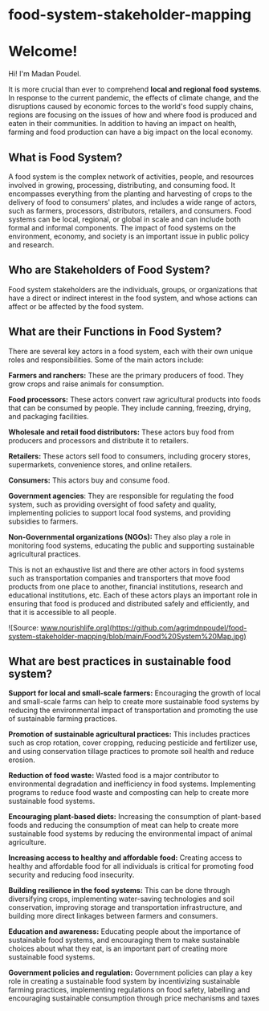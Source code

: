 # food-system-stakeholder-mapping

# Welcome!

Hi! I'm Madan Poudel. 

It is more crucial than ever to comprehend **local and regional food systems**. In response to the current pandemic, the effects of climate change, and the disruptions caused by economic forces to the world's food supply chains, regions are focusing on the issues of how and where food is produced and eaten in their communities. In addition to having an impact on health, farming and food production can have a big impact on the local economy.

## What is Food System?

A food system is the complex network of activities, people, and resources involved in growing, processing, distributing, and consuming food. It encompasses everything from the planting and harvesting of crops to the delivery of food to consumers' plates, and includes a wide range of actors, such as farmers, processors, distributors, retailers, and consumers. Food systems can be local, regional, or global in scale and can include both formal and informal components. The impact of food systems on the environment, economy, and society is an important issue in public policy and research.

## Who are Stakeholders of Food System?

Food system stakeholders are the individuals, groups, or organizations that have a direct or indirect interest in the food system, and whose actions can affect or be affected by the food system. 

## What are their Functions in Food System?

There are several key actors in a food system, each with their own unique roles and responsibilities. Some of the main actors include:

**Farmers and ranchers:** These are the primary producers of food. They grow crops and raise animals for consumption.

**Food processors:** These actors convert raw agricultural products into foods that can be consumed by people. They include canning, freezing, drying, and packaging facilities.

**Wholesale and retail food distributors:** These actors buy food from producers and processors and distribute it to retailers.

**Retailers:** These actors sell food to consumers, including grocery stores, supermarkets, convenience stores, and online retailers.

**Consumers:** This actors buy and consume food.

**Government agencies**: They are responsible for regulating the food system, such as providing oversight of food safety and quality, implementing policies to support local food systems, and providing subsidies to farmers.

**Non-Governmental organizations (NGOs):** They also play a role in monitoring food systems, educating the public and supporting sustainable agricultural practices.

This is not an exhaustive list and there are other actors in food systems such as transportation companies and transporters that move food products from one place to another, financial institutions, research and educational institutions, etc. Each of these actors plays an important role in ensuring that food is produced and distributed safely and efficiently, and that it is accessible to all people.

![Source: www.nourishlife.org](https://github.com/agrimdnpoudel/food-system-stakeholder-mapping/blob/main/Food%20System%20Map.jpg)

## **What are best practices in sustainable food system?**

**Support for local and small-scale farmers:** Encouraging the growth of local and small-scale farms can help to create more sustainable food systems by reducing the environmental impact of transportation and promoting the use of sustainable farming practices.

**Promotion of sustainable agricultural practices:** This includes practices such as crop rotation, cover cropping, reducing pesticide and fertilizer use, and using conservation tillage practices to promote soil health and reduce erosion.

**Reduction of food waste:** Wasted food is a major contributor to environmental degradation and inefficiency in food systems. Implementing programs to reduce food waste and composting can help to create more sustainable food systems.

**Encouraging plant-based diets:** Increasing the consumption of plant-based foods and reducing the consumption of meat can help to create more sustainable food systems by reducing the environmental impact of animal agriculture.

**Increasing access to healthy and affordable food:** Creating access to healthy and affordable food for all individuals is critical for promoting food security and reducing food insecurity.

**Building resilience in the food systems:** This can be done through diversifying crops, implementing water-saving technologies and soil conservation, improving storage and transportation infrastructure, and building more direct linkages between farmers and consumers.

**Education and awareness:** Educating people about the importance of sustainable food systems, and encouraging them to make sustainable choices about what they eat, is an important part of creating more sustainable food systems.

**Government policies and regulation:** Government policies can play a key role in creating a sustainable food system by incentivizing sustainable farming practices, implementing regulations on food safety, labelling and encouraging sustainable consumption through price mechanisms and taxes

